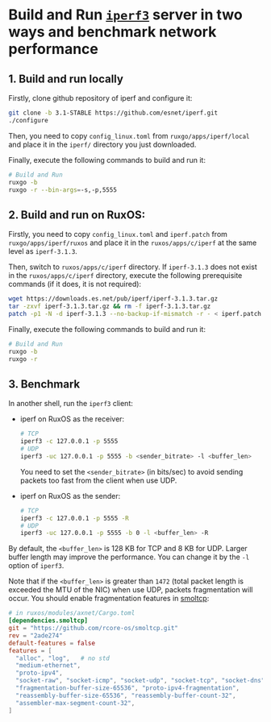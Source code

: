 # Build and Run [`iperf3`](https://github.com/redis/redis) server in two ways and benchmark network performance

## 1. Build and run locally

Firstly, clone github repository of iperf and configure it: 

```bash
git clone -b 3.1-STABLE https://github.com/esnet/iperf.git
./configure
```

Then, you need to copy `config_linux.toml` from `ruxgo/apps/iperf/local` and place it in the `iperf/` directory you just downloaded. 

Finally, execute the following commands to build and run it:

```bash
# Build and Run
ruxgo -b
ruxgo -r --bin-args=-s,-p,5555
```

## 2. Build and run on RuxOS:

Firstly, you need to copy `config_linux.toml` and `iperf.patch` from `ruxgo/apps/iperf/ruxos` and place it in the `ruxos/apps/c/iperf` at the same level as `iperf-3.1.3`.

Then, switch to `ruxos/apps/c/iperf` directory. If `iperf-3.1.3` does not exist in the `ruxos/apps/c/iperf` directory, execute the following prerequisite commands (if it does, it is not required):

```bash
wget https://downloads.es.net/pub/iperf/iperf-3.1.3.tar.gz
tar -zxvf iperf-3.1.3.tar.gz && rm -f iperf-3.1.3.tar.gz
patch -p1 -N -d iperf-3.1.3 --no-backup-if-mismatch -r - < iperf.patch
```

Finally, execute the following commands to build and run it:

```bash
# Build and Run
ruxgo -b
ruxgo -r
```

## 3. Benchmark

In another shell, run the `iperf3` client:

* iperf on RuxOS as the receiver:

  ```bash
  # TCP
  iperf3 -c 127.0.0.1 -p 5555
  # UDP
  iperf3 -uc 127.0.0.1 -p 5555 -b <sender_bitrate> -l <buffer_len>
  ```

  You need to set the `<sender_bitrate>` (in bits/sec) to avoid sending packets too fast from the client when use UDP.

* iperf on RuxOS as the sender:

  ```bash
  # TCP
  iperf3 -c 127.0.0.1 -p 5555 -R
  # UDP
  iperf3 -uc 127.0.0.1 -p 5555 -b 0 -l <buffer_len> -R
  ```

By default, the `<buffer_len>` is 128 KB for TCP and 8 KB for UDP. Larger buffer length may improve the performance. You can change it by the `-l` option of `iperf3`.

Note that if the `<buffer_len>` is greater than `1472` (total packet length is exceeded the MTU of the NIC) when use UDP, packets fragmentation will occur. You should enable fragmentation features in [smoltcp](https://github.com/smoltcp-rs/smoltcp):

```toml
# in ruxos/modules/axnet/Cargo.toml
[dependencies.smoltcp]
git = "https://github.com/rcore-os/smoltcp.git"
rev = "2ade274"
default-features = false
features = [
  "alloc", "log",   # no std
  "medium-ethernet",
  "proto-ipv4",
  "socket-raw", "socket-icmp", "socket-udp", "socket-tcp", "socket-dns",
  "fragmentation-buffer-size-65536", "proto-ipv4-fragmentation",
  "reassembly-buffer-size-65536", "reassembly-buffer-count-32",
  "assembler-max-segment-count-32",
]
```
